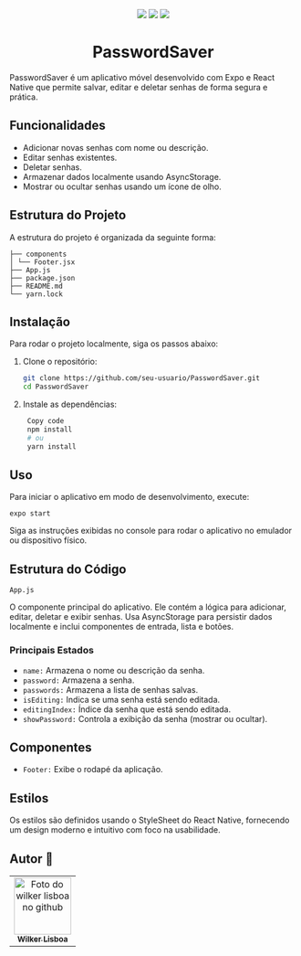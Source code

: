 <p align="center">
  <img src="https://img.shields.io/badge/JavaScript-F7DF1E?style=for-the-badge&logo=javascript&logoColor=black" />
  <img src="https://img.shields.io/badge/React_Native-61DAFB?style=for-the-badge&logo=react&logoColor=black"/>
  <img src="https://img.shields.io/badge/Node.js-43853D?style=for-the-badge&logo=node.js&logoColor=white"/>
</p>

<h1  align="center">PasswordSaver</h1>
PasswordSaver é um aplicativo móvel desenvolvido com Expo e React Native que permite salvar, editar e deletar senhas de forma segura e prática.

## Funcionalidades
- Adicionar novas senhas com nome ou descrição.
- Editar senhas existentes.
- Deletar senhas.
- Armazenar dados localmente usando AsyncStorage.
- Mostrar ou ocultar senhas usando um ícone de olho.

## Estrutura do Projeto
A estrutura do projeto é organizada da seguinte forma:

    ├── components
    │ └── Footer.jsx
    ├── App.js
    ├── package.json
    ├── README.md
    └── yarn.lock

## Instalação
Para rodar o projeto localmente, siga os passos abaixo:

1. Clone o repositório:
   ```bash
   git clone https://github.com/seu-usuario/PasswordSaver.git
   cd PasswordSaver
2. Instale as dependências:
   ```bash
    Copy code
    npm install
    # ou
    yarn install

## Uso
Para iniciar o aplicativo em modo de desenvolvimento, execute:

    expo start

Siga as instruções exibidas no console para rodar o aplicativo no emulador ou dispositivo físico.

## Estrutura do Código

`App.js`

O componente principal do aplicativo. Ele contém a lógica para adicionar, editar, deletar e exibir senhas. Usa AsyncStorage para persistir dados localmente e inclui componentes de entrada, lista e botões.

### Principais Estados
- `name:` Armazena o nome ou descrição da senha.
- `password:` Armazena a senha.
- `passwords:` Armazena a lista de senhas salvas.
- `isEditing:` Indica se uma senha está sendo editada.
- `editingIndex:` Índice da senha que está sendo editada.
- `showPassword:` Controla a exibição da senha (mostrar ou ocultar).

## Componentes
- `Footer:` Exibe o rodapé da aplicação.
## Estilos
Os estilos são definidos usando o StyleSheet do React Native, fornecendo um design moderno e intuitivo com foco na usabilidade.
## Autor 🤝

<table>
  <tr>
    <td align="center">
      <a href="#" title="defina o título do link">
        <img src="https://avatars.githubusercontent.com/u/73085812" width="100px;" alt="Foto do wilker lisboa no  github"/><br>
        <sub>
          <b>Wilker Lisboa</b>
        </sub>
      </a>
    </td>
  </tr>
</table>
